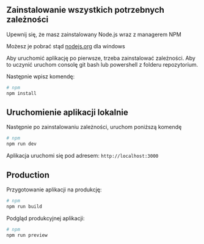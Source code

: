 ## Zainstalowanie wszystkich potrzebnych zależności

Upewnij się, że masz zainstalowany Node.js wraz z managerem NPM

Możesz je pobrać stąd [nodejs.org](https://nodejs.org/en/download/prebuilt-installer) dla windows


Aby uruchomić aplikację po pierwsze, trzeba zainstalować zależności.
Aby to uczynić uruchom consolę git bash lub powershell z folderu repozytorium.

Następnie wpisz komendę:

```bash
# npm
npm install

```

## Uruchomienie aplikacji lokalnie

Następnie po zainstalowaniu zależności, uruchom poniższą komendę
```bash
# npm
npm run dev

```
Aplikacja uruchomi się pod adresem: `http://localhost:3000`
## Production

Przygotowanie aplikacji na produkcję:

```bash
# npm
npm run build

```

Podgląd produkcyjnej aplikacji:

```bash
# npm
npm run preview

```
